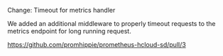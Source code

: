 Change: Timeout for metrics handler

We added an additional middleware to properly timeout requests to the metrics
endpoint for long running request.

https://github.com/promhippie/prometheus-hcloud-sd/pull/3
